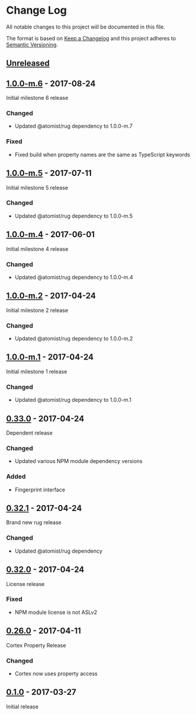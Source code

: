 # Change Log

All notable changes to this project will be documented in this file.

The format is based on [Keep a Changelog](http://keepachangelog.com/)
and this project adheres to [Semantic Versioning](http://semver.org/).

## [Unreleased]

[Unreleased]: https://github.com/atomist/cortex/compare/1.0.0-m.6...HEAD

## [1.0.0-m.6] - 2017-08-24

[1.0.0-m.6]: https://github.com/atomist/cortex/compare/1.0.0-m.5...1.0.0-m.6

Initial milestone 6 release

### Changed

-   Updated @atomist/rug dependency to 1.0.0-m.7

### Fixed

-   Fixed build when property names are the same as TypeScript keywords

## [1.0.0-m.5] - 2017-07-11

[1.0.0-m.5]: https://github.com/atomist/cortex/compare/1.0.0-m.4...1.0.0-m.5

Initial milestone 5 release

### Changed

-   Updated @atomist/rug dependency to 1.0.0-m.5

## [1.0.0-m.4] - 2017-06-01

[1.0.0-m.4]: https://github.com/atomist/cortex/compare/1.0.0-m.3...1.0.0-m.4

Initial milestone 4 release

### Changed

-   Updated @atomist/rug dependency to 1.0.0-m.4

## [1.0.0-m.2] - 2017-04-24

[1.0.0-m.2]: https://github.com/atomist/cortex/compare/1.0.0-m.1...1.0.0-m.2

Initial milestone 2 release

### Changed

-   Updated @atomist/rug dependency to 1.0.0-m.2

## [1.0.0-m.1] - 2017-04-24

[1.0.0-m.1]: https://github.com/atomist/cortex/compare/0.32.1...1.0.0-m.1

Initial milestone 1 release

### Changed

-   Updated @atomist/rug dependency to 1.0.0-m.1

## [0.33.0] - 2017-04-24

[0.33.0]: https://github.com/atomist/cortex/compare/0.32.1...0.33.0

Dependent release

### Changed

-   Updated various NPM module dependency versions

### Added

-   Fingerprint interface

## [0.32.1] - 2017-04-24

[0.32.1]: https://github.com/atomist/cortex/compare/0.32.0...0.32.1

Brand new rug release

### Changed

-   Updated @atomist/rug dependency

## [0.32.0] - 2017-04-24

[0.32.0]: https://github.com/atomist/cortex/compare/0.31.0-staging...0.32.0

License release

### Fixed

-   NPM module license is not ASLv2

## [0.26.0] - 2017-04-11

[0.26.0]: https://github.com/atomist/cortex/compare/0.25.0...0.26.0

Cortex Property Release

### Changed

-   Cortex now uses property access

## [0.1.0] - 2017-03-27

[0.1.0]: https://github.com/atomist/cortex/tree/0.1.0

Initial release
